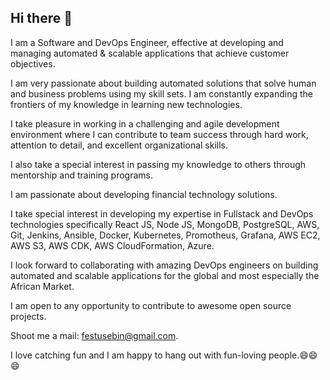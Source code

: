 <h2>Hi there 👋</h2>
<p>I am a Software and DevOps Engineer, effective at developing and managing automated & scalable applications that achieve customer objectives.

I am very passionate about building automated solutions that solve human and business problems using my skill sets. I am constantly expanding the frontiers of my knowledge in learning new technologies.

I take pleasure in working in a challenging and agile development environment where I can contribute to team success through hard work, attention to detail, and excellent organizational skills.

I also take a special interest in passing my knowledge to others through mentorship and training programs.

I am passionate about developing financial technology solutions.

I take special interest in developing my expertise in Fullstack and DevOps technologies specifically React JS, Node JS, MongoDB, PostgreSQL, AWS, Git, Jenkins, Ansible, Docker, Kubernetes, Promotheus, Grafana, AWS EC2, AWS S3, AWS CDK, AWS CloudFormation, Azure.

I look forward to collaborating with amazing DevOps engineers on building automated and scalable applications for the global and most especially the African Market.

I am open to any opportunity to contribute to awesome open source projects.

Shoot me a mail: festusebin@gmail.com.

  I love catching fun and I am happy to hang out with fun-loving people.😄😄😄</p>

